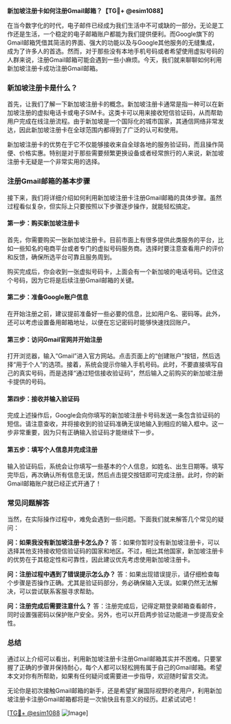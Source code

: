 **新加坡注册卡如何注册Gmail邮箱？【TG💪+ @esim1088】**

在当今数字化的时代，电子邮件已经成为我们生活中不可或缺的一部分。无论是工作还是生活，一个稳定的电子邮箱账户都能为我们提供便利。而Google旗下的Gmail邮箱凭借其简洁的界面、强大的功能以及与Google其他服务的无缝集成，成为了许多人的首选。然而，对于那些没有本地手机号码或者希望使用虚拟号码的人群来说，注册Gmail邮箱可能会遇到一些小麻烦。今天，我们就来聊聊如何利用新加坡注册卡成功注册Gmail邮箱。

### 新加坡注册卡是什么？

首先，让我们了解一下新加坡注册卡的概念。新加坡注册卡通常是指一种可以在新加坡注册的虚拟电话卡或电子SIM卡。这类卡可以用来接收短信验证码，从而帮助用户完成在线注册流程。由于新加坡是一个国际化的城市国家，其通信网络非常发达，因此新加坡注册卡在全球范围内都得到了广泛的认可和使用。

新加坡注册卡的优势在于它不仅能够接收来自全球各地的服务验证码，而且操作简便、价格实惠。特别是对于那些需要频繁更换设备或者经常旅行的人来说，新加坡注册卡无疑是一个非常实用的选择。

### 注册Gmail邮箱的基本步骤

接下来，我们将详细介绍如何利用新加坡注册卡注册Gmail邮箱的具体步骤。虽然过程看似复杂，但实际上只要按照以下步骤逐步操作，就能轻松搞定。

#### 第一步：购买新加坡注册卡

首先，你需要购买一张新加坡注册卡。目前市面上有很多提供此类服务的平台，比如一些知名的电商平台或者专门的虚拟号码服务商。选择时要注意查看用户的评价和反馈，确保所选平台可靠且服务周到。

购买完成后，你会收到一张虚拟号码卡，上面会有一个新加坡的电话号码。记住这个号码，因为它将是后续注册Gmail邮箱的关键。

#### 第二步：准备Google账户信息

在开始注册之前，建议提前准备好一些必要的信息，比如用户名、密码等。此外，还可以考虑设置备用邮箱地址，以便在忘记密码时能够快速找回账户。

#### 第三步：访问Gmail官网并开始注册

打开浏览器，输入“Gmail”进入官方网站。点击页面上的“创建账户”按钮，然后选择“用于个人”的选项。接着，系统会提示你输入手机号码。此时，不要直接填写自己的真实号码，而是选择“通过短信接收验证码”，然后输入之前购买的新加坡注册卡提供的号码。

#### 第四步：接收并输入验证码

完成上述操作后，Google会向你填写的新加坡注册卡号码发送一条包含验证码的短信。请注意查收，并将接收到的验证码准确无误地输入到相应的输入框中。这一步非常重要，因为只有正确输入验证码才能继续下一步。

#### 第五步：填写个人信息并完成注册

输入验证码后，系统会让你填写一些基本的个人信息，如姓名、出生日期等。填写完毕后，再次确认所有信息无误，然后点击提交按钮即可完成注册。此时，你的新Gmail邮箱账户就已经正式开通了！

### 常见问题解答

当然，在实际操作过程中，难免会遇到一些问题。下面我们就来解答几个常见的疑问：

**问：如果我没有新加坡注册卡怎么办？**
答：如果你暂时没有新加坡注册卡，可以选择其他支持接收短信验证码的国家和地区。不过，相比其他国家，新加坡注册卡的优势在于其稳定性和可靠性，因此建议优先考虑使用新加坡注册卡。

**问：注册过程中遇到了错误提示怎么办？**
答：如果出现错误提示，请仔细检查每个步骤是否操作正确。尤其是验证码部分，务必确保输入无误。如果仍然无法解决，可以尝试联系客服寻求帮助。

**问：注册完成后需要注意什么？**
答：注册完成后，记得定期登录邮箱查看邮件，同时设置强密码以保护账户安全。另外，也可以开启两步验证功能进一步提高安全性。

### 总结

通过以上介绍可以看出，利用新加坡注册卡注册Gmail邮箱其实并不困难。只要掌握了正确的步骤并保持耐心，每个人都可以轻松拥有属于自己的Gmail邮箱。希望本文对你有所帮助，如果有任何疑问或需要进一步指导，欢迎随时留言交流。

无论你是初次接触Gmail邮箱的新手，还是希望扩展国际视野的老用户，利用新加坡注册卡注册Gmail邮箱都将是一次愉快且有意义的经历。赶紧试试吧！

[[TG💪+ @esim1088](https://t.me/s/esim1088) ![Image](https://i.postimg.cc/4NQfJmqS/Snipaste-2025-05-13-00-14-12.png)]